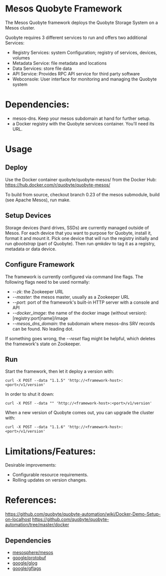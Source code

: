 Mesos Quobyte Framework
=======================

The Mesos Quobyte framework deploys the Quobyte Storage System on a Mesos cluster.

Quobyte requires 3 different services to run and offers two additional Services:

* Registry Services: system Configuration; registry of services, devices, volumes
* Metadata Service: file metadata and locations
* Data Services: store file data
* API Service: Provides RPC API service for third party software
* Webconsole: User interface for monitoring and managing the Quobyte system


Dependencies:
=============
* mesos-dns. Keep your mesos subdomain at hand for further setup.
* a Docker registry with the Quobyte services container. You'll need its URL.


Usage
======

Deploy
------

Use the Docker container quobyte/quobyte-mesos/ from the Docker Hub: https://hub.docker.com/r/quobyte/quobyte-mesos/

To build from source, checkout branch 0.23 of the mesos submodule, build (see Apache Mesos), run make.

Setup Devices
-------------

Storage devices (hard drives, SSDs) are currently managed outside of Mesos. 
For each device that you want to purpose for Quobyte, install it, format it and mount it. 
Pick one device that will run the registry initially and run *qbootstrap* (part of Quobyte).
Then run *qmkdev* to tag it as a registry, metadata or data device.


Configure Framework
-------------------

The framework is currently configured via command line flags. The following flags need to be used normally:
* *--zk*: the Zookeeper URL
* *--master*: the mesos master, usually as a Zookeeper URL
* *--port*: port of the framework's built-in HTTP server with a console and API
* *--docker_image*: the name of the docker image (without version): [registry:port|name]/image
* *--mesos_dns_domain*: the subdomain where mesos-dns SRV records can be found. No leading dot.

If something goes wrong, the *--reset* flag might be helpful, which deletes the framework's state on Zookeeper.

Run
---

Start the framework, then let it deploy a version with:
```
curl -X POST --data "1.1.5" 'http://<framework-host>:<port>/v1/version'
```

In order to shut it down:
```
curl -X POST --data "" 'http://<framework-host>:<port>/v1/version'
```

When a new version of Quobyte comes out, you can upgrade the cluster with:
```
curl -X POST --data "1.1.6" 'http://<framework-host>:<port>/v1/version'
```

Limitations/Features:
====================
Desirable improvements:
* Configurable resource requirements.
* Rolling updates on version changes.


References:
==========

https://github.com/quobyte/quobyte-automation/wiki/Docker-Demo-Setup-on-localhost
https://github.com/quobyte/quobyte-automation/tree/master/docker


Dependencies
-------------
- [mesosphere/mesos](https://github.com/mesosphere/mesos)
- [google/protobuf](https://github.com/google/protobuf)
- [google/glog](https://github.com/google/glog)
- [google/gflags](https://github.com/google/gflags)
